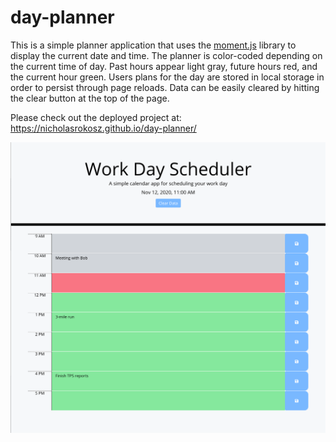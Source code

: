 # day-planner

This is a simple planner application that uses the [moment.js](https://momentjs.com/) library to display the current date and time. The planner is color-coded depending on the current time of day. Past hours appear light gray, future hours red, and the current hour green. Users plans for the day are stored in local storage in order to persist through page reloads. Data can be easily cleared by hitting the clear button at the top of the page.

Please check out the deployed project at: https://nicholasrokosz.github.io/day-planner/

![screenshot](img/day_planner.png)